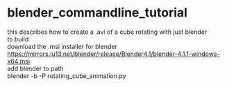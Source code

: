 # blender_commandline_tutorial
this describes how to create a .avi of a cube rotating with just blender<br/>
to build<br/>
download the .msi installer for blender<br/>
https://mirrors.iu13.net/blender/release/Blender4.1/blender-4.1.1-windows-x64.msi<br/>
add blender to path<br/>
blender -b -P rotating_cube_animation.py<br/>
